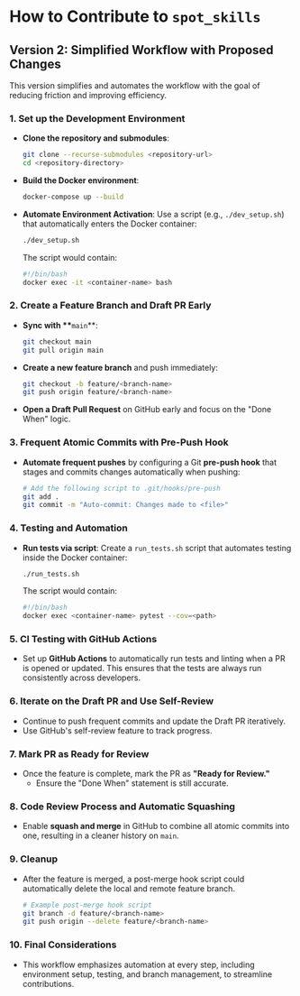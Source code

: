 # How to Contribute to `spot_skills`

## Version 2: Simplified Workflow with Proposed Changes

This version simplifies and automates the workflow with the goal of reducing friction and improving efficiency.

### 1. Set up the Development Environment

- **Clone the repository and submodules**:

  ```bash
  git clone --recurse-submodules <repository-url>
  cd <repository-directory>
  ```

- **Build the Docker environment**:

  ```bash
  docker-compose up --build
  ```

- **Automate Environment Activation**:
  Use a script (e.g., `./dev_setup.sh`) that automatically enters the Docker container:

  ```bash
  ./dev_setup.sh
  ```

  The script would contain:

  ```bash
  #!/bin/bash
  docker exec -it <container-name> bash
  ```

### 2. Create a Feature Branch and Draft PR Early

- **Sync with \*\***`main`\*\*:

  ```bash
  git checkout main
  git pull origin main
  ```

- **Create a new feature branch** and push immediately:

  ```bash
  git checkout -b feature/<branch-name>
  git push origin feature/<branch-name>
  ```

- **Open a Draft Pull Request** on GitHub early and focus on the "Done When" logic.

### 3. Frequent Atomic Commits with Pre-Push Hook

- **Automate frequent pushes** by configuring a Git **pre-push hook** that stages and commits changes automatically when pushing:
  ```bash
  # Add the following script to .git/hooks/pre-push
  git add .
  git commit -m "Auto-commit: Changes made to <file>"
  ```

### 4. Testing and Automation

- **Run tests via script**:
  Create a `run_tests.sh` script that automates testing inside the Docker container:
  ```bash
  ./run_tests.sh
  ```
  The script would contain:
  ```bash
  #!/bin/bash
  docker exec <container-name> pytest --cov=<path>
  ```

### 5. CI Testing with GitHub Actions

- Set up **GitHub Actions** to automatically run tests and linting when a PR is opened or updated. This ensures that the tests are always run consistently across developers.

### 6. Iterate on the Draft PR and Use Self-Review

- Continue to push frequent commits and update the Draft PR iteratively.
- Use GitHub's self-review feature to track progress.

### 7. Mark PR as Ready for Review

- Once the feature is complete, mark the PR as **"Ready for Review."**
  - Ensure the "Done When" statement is still accurate.

### 8. Code Review Process and Automatic Squashing

- Enable **squash and merge** in GitHub to combine all atomic commits into one, resulting in a cleaner history on `main`.

### 9. Cleanup

- After the feature is merged, a post-merge hook script could automatically delete the local and remote feature branch.
  ```bash
  # Example post-merge hook script
  git branch -d feature/<branch-name>
  git push origin --delete feature/<branch-name>
  ```

### 10. Final Considerations

- This workflow emphasizes automation at every step, including environment setup, testing, and branch management, to streamline contributions.
